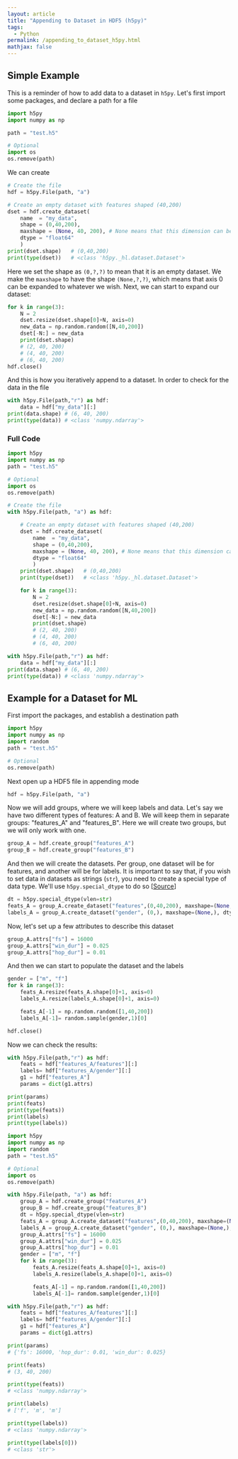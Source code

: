 ```yaml
---
layout: article
title: "Appending to Dataset in HDF5 (h5py)"
tags:
  - Python
permalink: /appending_to_dataset_h5py.html
mathjax: false
---
```


## Simple Example 

This is a reminder of how to add data to a dataset in `h5py`. Let's first import some packages, and declare a path for a file

```python
import h5py
import numpy as np

path = "test.h5"

# Optional 
import os
os.remove(path)
```

We can create 

```python
# Create the file
hdf = h5py.File(path, "a")

# Create an empty dataset with features shaped (40,200)
dset = hdf.create_dataset(
    name  = "my_data",
    shape = (0,40,200),
    maxshape = (None, 40, 200), # None means that this dimension can be extended
    dtype = "float64"
    )
print(dset.shape)   # (0,40,200)
print(type(dset))   # <class 'h5py._hl.dataset.Dataset'>
```

Here we set the shape as `(0,?,?)` to mean that it is an empty dataset. We make the `maxshape` to have the shape `(None,?,?)`, which means that axis 0 can be expanded to whatever we wish. Next, we can start to expand our dataset:

```python
for k in range(3):
    N = 2
    dset.resize(dset.shape[0]+N, axis=0)
    new_data = np.random.random([N,40,200])
    dset[-N:] = new_data
    print(dset.shape)
    # (2, 40, 200)
    # (4, 40, 200)
    # (6, 40, 200)
hdf.close()
```

And this is how you iteratively append to a dataset. In order to check for the data in the file

```python
with h5py.File(path,"r") as hdf:
    data = hdf["my_data"][:]
print(data.shape) # (6, 40, 200)
print(type(data)) # <class 'numpy.ndarray'>
```

### Full Code

```python
import h5py
import numpy as np
path = "test.h5"

# Optional 
import os
os.remove(path)

# Create the file
with h5py.File(path, "a") as hdf:

    # Create an empty dataset with features shaped (40,200)
    dset = hdf.create_dataset(
        name  = "my_data",
        shape = (0,40,200),
        maxshape = (None, 40, 200), # None means that this dimension can be extended
        dtype = "float64"
        )
    print(dset.shape)   # (0,40,200)
    print(type(dset))   # <class 'h5py._hl.dataset.Dataset'>

    for k in range(3):
        N = 2
        dset.resize(dset.shape[0]+N, axis=0)
        new_data = np.random.random([N,40,200])
        dset[-N:] = new_data
        print(dset.shape)
        # (2, 40, 200)
        # (4, 40, 200)
        # (6, 40, 200)

with h5py.File(path,"r") as hdf:
    data = hdf["my_data"][:]
print(data.shape) # (6, 40, 200)
print(type(data)) # <class 'numpy.ndarray'>
```

## Example for a Dataset for ML

First import the packages, and establish a destination path

```python
import h5py
import numpy as np 
import random
path = "test.h5"

# Optional
os.remove(path)
```

Next open up a HDF5 file in appending mode

```python
hdf = h5py.File(path, "a")
```

Now we will add groups, where we will keep labels and data. Let's say we have two different types of features: A and B. We will keep them in separate groups: "features_A" and "features_B". Here we will create two groups, but we will only work with one.

```python
group_A = hdf.create_group("features_A")
group_B = hdf.create_group("features_B")
```

And then we will create the datasets. Per group, one dataset will be for features, and another will be for labels. It is important to say that, if you wish to set data in datasets as strings (`str`), you need to create a special type of data type. We'll use `h5py.special_dtype` to do so [[Source](https://stackoverflow.com/a/43935389/4962905)]


```python
dt = h5py.special_dtype(vlen=str)
feats_A = group_A.create_dataset("features",(0,40,200), maxshape=(None,40,200))
labels_A = group_A.create_dataset("gender", (0,), maxshape=(None,), dtype=dt)
```

Now, let's set up a few attributes to describe this dataset

```python
group_A.attrs["fs"] = 16000
group_A.attrs["win_dur"] = 0.025
group_A.attrs["hop_dur"] = 0.01
```

And then we can start to populate the dataset and the labels

```python
gender = ["m", "f"]
for k in range(3):
    feats_A.resize(feats_A.shape[0]+1, axis=0)
    labels_A.resize(labels_A.shape[0]+1, axis=0)

    feats_A[-1] = np.random.random([1,40,200])
    labels_A[-1]= random.sample(gender,1)[0]

hdf.close()
```


Now we can check the results:

```python
with h5py.File(path,"r") as hdf:
    feats = hdf["features_A/features"][:]
    labels= hdf["features_A/gender"][:]
    g1 = hdf["features_A"]
    params = dict(g1.attrs)

print(params)
print(feats)
print(type(feats))
print(labels)
print(type(labels))
```


```python
import h5py
import numpy as np
import random
path = "test.h5"

# Optional 
import os
os.remove(path)

with h5py.File(path, "a") as hdf:
    group_A = hdf.create_group("features_A")
    group_B = hdf.create_group("features_B")
    dt = h5py.special_dtype(vlen=str)
    feats_A = group_A.create_dataset("features",(0,40,200), maxshape=(None,40,200))
    labels_A = group_A.create_dataset("gender", (0,), maxshape=(None,), dtype=dt)
    group_A.attrs["fs"] = 16000
    group_A.attrs["win_dur"] = 0.025
    group_A.attrs["hop_dur"] = 0.01
    gender = ["m", "f"]
    for k in range(3):
        feats_A.resize(feats_A.shape[0]+1, axis=0)
        labels_A.resize(labels_A.shape[0]+1, axis=0)

        feats_A[-1] = np.random.random([1,40,200])
        labels_A[-1]= random.sample(gender,1)[0]

with h5py.File(path,"r") as hdf:
    feats = hdf["features_A/features"][:]
    labels= hdf["features_A/gender"][:]
    g1 = hdf["features_A"]
    params = dict(g1.attrs)

print(params)
# {'fs': 16000, 'hop_dur': 0.01, 'win_dur': 0.025}

print(feats)
# (3, 40, 200)

print(type(feats))
# <class 'numpy.ndarray'>

print(labels)
# ['f', 'm', 'm']

print(type(labels))
# <class 'numpy.ndarray'>

print(type(labels[0]))
# <class 'str'>
```


